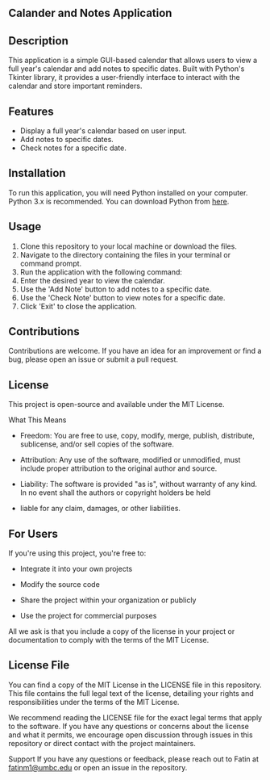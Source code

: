 ## Calander and Notes Application

## Description
This application is a simple GUI-based calendar that allows users to view a full year's calendar and add notes to specific dates. Built with Python's Tkinter library, it provides a user-friendly interface to interact with the calendar and store important reminders.

## Features
- Display a full year's calendar based on user input.
- Add notes to specific dates.
- Check notes for a specific date.

## Installation
To run this application, you will need Python installed on your computer. Python 3.x is recommended. You can download Python from [here](https://www.python.org/downloads/).

## Usage
1. Clone this repository to your local machine or download the files.
2. Navigate to the directory containing the files in your terminal or command prompt.
3. Run the application with the following command:
4. Enter the desired year to view the calendar.
5. Use the 'Add Note' button to add notes to a specific date.
6. Use the 'Check Note' button to view notes for a specific date.
7. Click 'Exit' to close the application.

## Contributions
Contributions are welcome. If you have an idea for an improvement or find a bug, please open an issue or submit a pull request.

## License
This project is open-source and available under the MIT License.

What This Means

- Freedom: You are free to use, copy, modify, merge, publish, distribute, sublicense, and/or sell copies of the software.

- Attribution: Any use of the software, modified or unmodified, must include proper attribution to the original author and source.

- Liability: The software is provided "as is", without warranty of any kind. In no event shall the authors or copyright holders be held 

- liable for any claim, damages, or other liabilities.

## For Users

If you're using this project, you're free to:

  - Integrate it into your own projects
  
  - Modify the source code
  
  - Share the project within your organization or publicly
  
  - Use the project for commercial purposes

All we ask is that you include a copy of the license in your project or documentation to comply with the terms of the MIT License.

## License File
You can find a copy of the MIT License in the LICENSE file in this repository. This file contains the full legal text of the license, detailing your rights and responsibilities under the terms of the MIT License.

We recommend reading the LICENSE file for the exact legal terms that apply to the software. If you have any questions or concerns about the license and what it permits, we encourage open discussion through issues in this repository or direct contact with the project maintainers.

Support If you have any questions or feedback, please reach out to Fatin at fatinm1@umbc.edu or open an issue in the repository.
